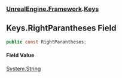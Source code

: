 ### [UnrealEngine.Framework](./UnrealEngine-Framework.md 'UnrealEngine.Framework').[Keys](./Keys.md 'UnrealEngine.Framework.Keys')
## Keys.RightParantheses Field
  
```csharp
public const RightParantheses;
```
#### Field Value
[System.String](https://docs.microsoft.com/en-us/dotnet/api/System.String 'System.String')  
